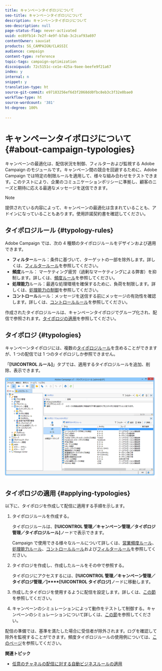 ```yaml
---
title: キャンペーンタイポロジについて
seo-title: キャンペーンタイポロジについて
description: キャンペーンタイポロジについて
seo-description: null
page-status-flag: never-activated
uuid: ec89fb14-7e2f-4e9f-b7ab-3c2caf93a697
contentOwner: sauviat
products: SG_CAMPAIGN/CLASSIC
audience: campaign
content-type: reference
topic-tags: campaign-optimization
discoiquuid: 72c5151c-ce1e-425a-9aee-beefe9f21a67
index: y
internal: n
snippet: y
translation-type: ht
source-git-commit: e97183256ef6d3f2068dd0fbc8eb3c3f32e0bae0
workflow-type: ht
source-wordcount: '381'
ht-degree: 100%

---
```



# キャンペーンタイポロジについて{#about-campaign-typologies}

キャンペーンの最適化は、配信状況を制御、フィルターおよび監視する Adobe Campaign のモジュールです。キャンペーン間の競合を回避するために、Adobe Campaign では特定の制限ルールを適用して、様々な組み合わせをテストできます。このテストにより、企業のコミュニケーションポリシーに準拠し、顧客のニーズと期待に応える最適なメッセージを送信できます。

>[!NOTE]
>
>提供されている内容によって、キャンペーンの最適化は含まれていることも、アドインになっていることもあります。使用許諾契約書を確認してください。

## タイポロジルール {#typology-rules}

Adobe Campaign では、次の 4 種類のタイポロジルールをデザインおよび適用できます。

* **フィルター**&#x200B;ルール：条件に基づいて、ターゲットの一部を除外します。詳しくは、[フィルタールール](../../campaign/using/filtering-rules.md)を参照してください。
* **頻度**&#x200B;ルール： マーケティング疲労（過剰なマーケティングによる弊害）を抑制します。詳しくは、[頻度ルール](../../campaign/using/pressure-rules.md)を参照してください。
* **処理能力**&#x200B;ルール：最適な処理環境を確保するために、負荷を制限します。詳しくは、[処理能力の制御](../../campaign/using/consistency-rules.md#controlling-capacity)を参照してください。
* **コントロール**&#x200B;ルール：メッセージを送信する前にメッセージの有効性を確認します。詳しくは、[コントロールルール](../../campaign/using/control-rules.md)を参照してください。

作成されたタイポロジルールは、キャンペーンタイポロジでグループ化され、配信で参照されます。[タイポロジの適用](#applying-typologies)を参照してください。

## タイポロジ {#typologies}

キャンペーンタイポロジには、複数の[タイポロジルール](#typology-rules)を含めることができますが、1 つの配信では 1 つのタイポロジしか参照できません。

「**[!UICONTROL ルール]**」タブでは、適用するタイポロジルールを追加、削除、表示できます。

![](assets/campaign_opt_rules_tab.png)

## タイポロジの適用 {#applying-typologies}

以下に、タイポロジを作成して配信に適用する手順を示します。

1. タイポロジルールを作成する。

   タイポロジルールは、**[!UICONTROL 管理／キャンペーン管理／タイポロジ管理／タイポロジルール]**&#x200B;ノードで表示できます。

   Campaign で使用できる様々なルールについて詳しくは、[営業頻度ルール](../../campaign/using/pressure-rules.md)、[処理能力ルール](../../campaign/using/consistency-rules.md#controlling-capacity)、[コントロールルール](../../campaign/using/control-rules.md)および[フィルタールール](../../campaign/using/filtering-rules.md)を参照してください。

1. タイポロジを作成し、作成したルールをその中で参照する。

   タイポロジにアクセスするには、**[!UICONTROL 管理／キャンペーン管理／タイポロジ管理／]****[!UICONTROL タイポロジ]**&#x200B;ノードに移動します。

1. 作成したタイポロジを使用するように配信を設定します。詳しくは、[この節](../../campaign/using/applying-rules.md#applying-a-typology-to-a-delivery)を参照してください。
1. キャンペーンのシミュレーションによって動作をテストして制御する。キャンペーンのシミュレーションについて詳しくは、[この節](../../campaign/using/campaign-simulations.md)を参照してください。

配信の準備では、基準を満たした場合に受信者が除外されます。ログを確認して除外を監視することができます。頻度タイポロジルールの使用例については、[このページ](../../campaign/using/pressure-rules.md#use-cases-on-pressure-rules)を参照してください。

**関連トピック**

* [任意のチャネルの配信に対する自動ビジネスルールの適用](https://helpx.adobe.com/jp/campaign/kb/simplifying-campaign-management-acc.html#Applyautomaticbusinessrulestodeliveriesonanychannel)